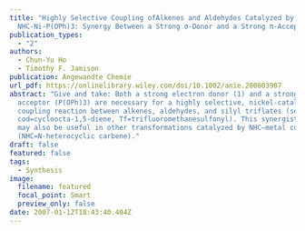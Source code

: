 ```yaml
---
title: "Highly Selective Coupling ofAlkenes and Aldehydes Catalyzed by
  NHC-Ni-P(OPh)3: Synergy Between a Strong σ-Donor and a Strong π-Acceptor"
publication_types:
  - "2"
authors:
  - Chun-Yu Ho
  - Timothy F. Jamison
publication: Angewandte Chemie
url_pdf: https://onlinelibrary.wiley.com/doi/10.1002/anie.200603907
abstract: "Give and take: Both a strong electron donor (1) and a strong electron
  acceptor (P(OPh)3) are necessary for a highly selective, nickel-catalyzed
  coupling reaction between alkenes, aldehydes, and silyl triflates (see scheme;
  cod=cycloocta-1,5-diene, Tf=trifluoromethanesulfonyl). This synergistic effect
  may also be useful in other transformations catalyzed by NHC–metal complexes
  (NHC=N-heterocyclic carbene)."
draft: false
featured: false
tags:
  - Synthesis
image:
  filename: featured
  focal_point: Smart
  preview_only: false
date: 2007-01-12T18:43:40.404Z
---
```

